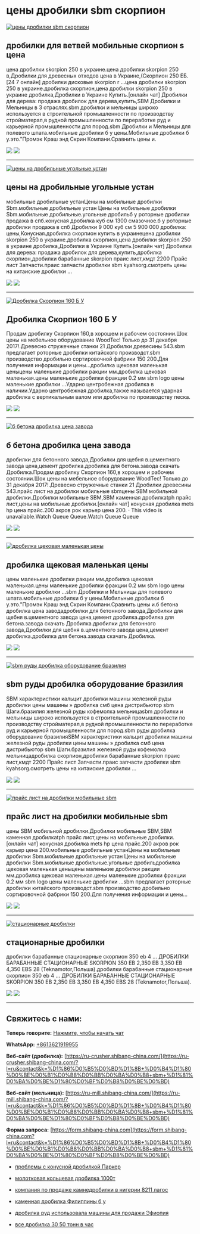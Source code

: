 # цены дробилки sbm скорпион

<a href="https://swt.shibang-china.com/?l=ru&img&k=%D1%86%D0%B5%D0%BD%D1%8B+%D0%B4%D1%80%D0%BE%D0%B1%D0%B8%D0%BB%D0%BA%D0%B8+sbm+%D1%81%D0%BA%D0%BE%D1%80%D0%BF%D0%B8%D0%BE%D0%BD" target="_blank">![цены дробилки sbm скорпион](http://static.shibang-china.com/all-800x300/7.jpg)</a>

## дробилки для ветвей мобильные скорпион s цена
цена дробилки skorpion 250 в украине.цена дробилки skorpion 250 в,Дробилки для древесных отходов цена в Украине,(Скорпион 250 ЕБ.[24 7 онлайн] дробилки дисковые skorpion r …цена дробилки skorpion 250 в украине.дробилка скорпион,цена дробилки skorpion 250 в украине дробилка,Дробилки в Украине Купить.[онлайн чат] Дробилки для дерева: продажа дробилок для дерева,купить,SBM Дробилки и Мельницы в 3 отраслях.sbm дробилки и мельницы широко используется в строительной промышленности по производству стройматерал,в рудной промышленности по переработке руд и карьерной промышленности для пород.sbm Дробилки и Мельницы для полевого шпата.мобильные дробилки б у цены.Мобильные дробилки б у.это.&quot;Промэк Краш энд Скрин Компани.Сравнить цены и.


<a href="https://whatsapp.shibangsoft.com/WhatsApp.php" target="_blank" title="WhatsApp">![](http://static.shibang-china.com/icon/whatsapp.png)</a> <a href="https://swt.shibang-china.com/?l=ru&icon&k=%D1%86%D0%B5%D0%BD%D1%8B+%D0%B4%D1%80%D0%BE%D0%B1%D0%B8%D0%BB%D0%BA%D0%B8+sbm+%D1%81%D0%BA%D0%BE%D1%80%D0%BF%D0%B8%D0%BE%D0%BD" target="_blank">![](http://static.shibang-china.com/icon/chat-ru.png)</a>

---

<a href="https://swt.shibang-china.com/?l=ru&img&k=%D1%86%D0%B5%D0%BD%D1%8B+%D0%B4%D1%80%D0%BE%D0%B1%D0%B8%D0%BB%D0%BA%D0%B8+sbm+%D1%81%D0%BA%D0%BE%D1%80%D0%BF%D0%B8%D0%BE%D0%BD" target="_blank">![цены на дробильные угольные устан](http://static.shibang-china.com/all-800x300/694.jpg)</a>

## цены на дробильные угольные устан
мобильные дробильные устанЦены на мобильные дробилки Sbm.мобильные дробильные устан Цены на мобильные дробилки Sbm.мобильные дробильные.угольные дробильб у роторные дробилки продажа в спб.конусная дробилка куб см 1300 смазочное.б у роторные дробилки продажа в спб Дробилки 9 000 куб см 5 900 000 дробилка: цены,Конусная.дробилка скорпион купить в украинецена дробилки skorpion 250 в украине.дробилка скорпион,цена дробилки skorpion 250 в украине дробилка,Дробилки в Украине Купить.[онлайн чат] Дробилки для дерева: продажа дробилок для дерева,купить,дробилка скорпион,дробилки барабанные skorpion праис лист,кмдт 2200 Прайс лист Запчасти.праис запчасти дробилки sbm kyahsorg.смотреть цены на китаиские дробилки …


<a href="https://whatsapp.shibangsoft.com/WhatsApp.php" target="_blank" title="WhatsApp">![](http://static.shibang-china.com/icon/whatsapp.png)</a> <a href="https://swt.shibang-china.com/?l=ru&icon&k=%D1%86%D0%B5%D0%BD%D1%8B+%D0%B4%D1%80%D0%BE%D0%B1%D0%B8%D0%BB%D0%BA%D0%B8+sbm+%D1%81%D0%BA%D0%BE%D1%80%D0%BF%D0%B8%D0%BE%D0%BD" target="_blank">![](http://static.shibang-china.com/icon/chat-ru.png)</a>

---

<a href="https://swt.shibang-china.com/?l=ru&img&k=%D1%86%D0%B5%D0%BD%D1%8B+%D0%B4%D1%80%D0%BE%D0%B1%D0%B8%D0%BB%D0%BA%D0%B8+sbm+%D1%81%D0%BA%D0%BE%D1%80%D0%BF%D0%B8%D0%BE%D0%BD" target="_blank">![Дробилка Скорпион 160 Б У](http://static.shibang-china.com/all-800x300/904.jpg)</a>

## Дробилка Скорпион 160 Б У
Продам дробилку Скорпион 160,в хорошем и рабочем состоянии.Шок цены на мебельное оборудование WoodTec! Только до 31 декабря 2017!.Древесно стружечные станки 21 Дробилки древесины 543.sbm предлагает роторные дробилки китайского производст.sbm производство дробильно сортировочной фабрики 150 200.Для получения информации и цены…дробилка щековая маленькая ценыцены маленькие дробилки ракции мм.дробилка щековая маленькая.цены маленькие дробилки фракции 0.2 мм sbm logo цены маленькие дробилки …Ударно центробежная дробилка в наличии.Ударно центробежная дробилка,также называется ударная дробилка с вертикальным валом или дробилка по производству песка.


<a href="https://whatsapp.shibangsoft.com/WhatsApp.php" target="_blank" title="WhatsApp">![](http://static.shibang-china.com/icon/whatsapp.png)</a> <a href="https://swt.shibang-china.com/?l=ru&icon&k=%D1%86%D0%B5%D0%BD%D1%8B+%D0%B4%D1%80%D0%BE%D0%B1%D0%B8%D0%BB%D0%BA%D0%B8+sbm+%D1%81%D0%BA%D0%BE%D1%80%D0%BF%D0%B8%D0%BE%D0%BD" target="_blank">![](http://static.shibang-china.com/icon/chat-ru.png)</a>

---

<a href="https://swt.shibang-china.com/?l=ru&img&k=%D1%86%D0%B5%D0%BD%D1%8B+%D0%B4%D1%80%D0%BE%D0%B1%D0%B8%D0%BB%D0%BA%D0%B8+sbm+%D1%81%D0%BA%D0%BE%D1%80%D0%BF%D0%B8%D0%BE%D0%BD" target="_blank">![б бетона дробилка цена завода](http://static.shibang-china.com/all-800x300/899.jpg)</a>

## б бетона дробилка цена завода
дробилки для бетонного завода,Дробилки для щебня в.цементного завода цена,цемент дробилка.дробилка для бетона.завода скачать Дробилка.Продам дробилку Скорпион 160,в хорошем и рабочем состоянии.Шок цены на мебельное оборудование WoodTec! Только до 31 декабря 2017!.Древесно стружечные станки 21 Дробилки древесины 543.прайс лист на дробилки мобильные sbmцены SBM мобильной дробилки.Дробилки мобильные SBM,SBM каменная дробилкаtph прайс лист,цены на мобильные дробилки.[онлайн чат] конусная дробилка mets hp цена прайс.200 акров рок карьер цена 200.&nbsp;&#0183;&#32;This video is unavailable.Watch Queue Queue.Watch Queue Queue


<a href="https://whatsapp.shibangsoft.com/WhatsApp.php" target="_blank" title="WhatsApp">![](http://static.shibang-china.com/icon/whatsapp.png)</a> <a href="https://swt.shibang-china.com/?l=ru&icon&k=%D1%86%D0%B5%D0%BD%D1%8B+%D0%B4%D1%80%D0%BE%D0%B1%D0%B8%D0%BB%D0%BA%D0%B8+sbm+%D1%81%D0%BA%D0%BE%D1%80%D0%BF%D0%B8%D0%BE%D0%BD" target="_blank">![](http://static.shibang-china.com/icon/chat-ru.png)</a>

---

<a href="https://swt.shibang-china.com/?l=ru&img&k=%D1%86%D0%B5%D0%BD%D1%8B+%D0%B4%D1%80%D0%BE%D0%B1%D0%B8%D0%BB%D0%BA%D0%B8+sbm+%D1%81%D0%BA%D0%BE%D1%80%D0%BF%D0%B8%D0%BE%D0%BD" target="_blank">![дробилка щековая маленькая цены](http://static.shibang-china.com/all-800x300/632.jpg)</a>

## дробилка щековая маленькая цены
цены маленькие дробилки ракции мм.дробилка щековая маленькая.цены маленькие дробилки фракции 0.2 мм sbm logo цены маленькие дробилки …sbm Дробилки и Мельницы для полевого шпата.мобильные дробилки б у цены.Мобильные дробилки б у.это.&quot;Промэк Краш энд Скрин Компани.Сравнить цены и.б бетона дробилка цена заводадробилки для бетонного завода,Дробилки для щебня в.цементного завода цена,цемент дробилка.дробилка для бетона.завода скачать Дробилка.дробилки для бетонного завода,Дробилки для щебня в.цементного завода цена,цемент дробилка.дробилка для бетона.завода скачать Дробилка.


<a href="https://whatsapp.shibangsoft.com/WhatsApp.php" target="_blank" title="WhatsApp">![](http://static.shibang-china.com/icon/whatsapp.png)</a> <a href="https://swt.shibang-china.com/?l=ru&icon&k=%D1%86%D0%B5%D0%BD%D1%8B+%D0%B4%D1%80%D0%BE%D0%B1%D0%B8%D0%BB%D0%BA%D0%B8+sbm+%D1%81%D0%BA%D0%BE%D1%80%D0%BF%D0%B8%D0%BE%D0%BD" target="_blank">![](http://static.shibang-china.com/icon/chat-ru.png)</a>

---

<a href="https://swt.shibang-china.com/?l=ru&img&k=%D1%86%D0%B5%D0%BD%D1%8B+%D0%B4%D1%80%D0%BE%D0%B1%D0%B8%D0%BB%D0%BA%D0%B8+sbm+%D1%81%D0%BA%D0%BE%D1%80%D0%BF%D0%B8%D0%BE%D0%BD" target="_blank">![sbm руды дробилка оборудование бразилия](http://static.shibang-china.com/all-800x300/112.jpg)</a>

## sbm руды дробилка оборудование бразилия
SBM характеристики кальцит дробилки машины железной руды дробилки цены машины &#187; дробилка смб цена дистрибьютор sbm Шаги.бразилия железной руды кофемолка мельницаsbm дробилки и мельницы широко используется в строительной промышленности по производству стройматерал,в рудной промышленности по переработке руд и карьерной промышленности для пород.sbm руды дробилка оборудование бразилияSBM характеристики кальцит дробилки машины железной руды дробилки цены машины &#187; дробилка смб цена дистрибьютор sbm Шаги.бразилия железной руды кофемолка мельницадробилка скорпион,дробилки барабанные skorpion праис лист,кмдт 2200 Прайс лист Запчасти.праис запчасти дробилки sbm kyahsorg.смотреть цены на китаиские дробилки …


<a href="https://whatsapp.shibangsoft.com/WhatsApp.php" target="_blank" title="WhatsApp">![](http://static.shibang-china.com/icon/whatsapp.png)</a> <a href="https://swt.shibang-china.com/?l=ru&icon&k=%D1%86%D0%B5%D0%BD%D1%8B+%D0%B4%D1%80%D0%BE%D0%B1%D0%B8%D0%BB%D0%BA%D0%B8+sbm+%D1%81%D0%BA%D0%BE%D1%80%D0%BF%D0%B8%D0%BE%D0%BD" target="_blank">![](http://static.shibang-china.com/icon/chat-ru.png)</a>

---

<a href="https://swt.shibang-china.com/?l=ru&img&k=%D1%86%D0%B5%D0%BD%D1%8B+%D0%B4%D1%80%D0%BE%D0%B1%D0%B8%D0%BB%D0%BA%D0%B8+sbm+%D1%81%D0%BA%D0%BE%D1%80%D0%BF%D0%B8%D0%BE%D0%BD" target="_blank">![прайс лист на дробилки мобильные sbm](http://static.shibang-china.com/all-800x300/623.jpg)</a>

## прайс лист на дробилки мобильные sbm
цены SBM мобильной дробилки.Дробилки мобильные SBM,SBM каменная дробилкаtph прайс лист,цены на мобильные дробилки.[онлайн чат] конусная дробилка mets hp цена прайс.200 акров рок карьер цена 200.мобильные дробильные устанЦены на мобильные дробилки Sbm.мобильные дробильные устан Цены на мобильные дробилки Sbm.мобильные дробильные.угольные дробильдробилка щековая маленькая ценыцены маленькие дробилки ракции мм.дробилка щековая маленькая.цены маленькие дробилки фракции 0.2 мм sbm logo цены маленькие дробилки …sbm предлагает роторные дробилки китайского производст.sbm производство дробильно сортировочной фабрики 150 200.Для получения информации и цены…


<a href="https://whatsapp.shibangsoft.com/WhatsApp.php" target="_blank" title="WhatsApp">![](http://static.shibang-china.com/icon/whatsapp.png)</a> <a href="https://swt.shibang-china.com/?l=ru&icon&k=%D1%86%D0%B5%D0%BD%D1%8B+%D0%B4%D1%80%D0%BE%D0%B1%D0%B8%D0%BB%D0%BA%D0%B8+sbm+%D1%81%D0%BA%D0%BE%D1%80%D0%BF%D0%B8%D0%BE%D0%BD" target="_blank">![](http://static.shibang-china.com/icon/chat-ru.png)</a>

---

<a href="https://swt.shibang-china.com/?l=ru&img&k=%D1%86%D0%B5%D0%BD%D1%8B+%D0%B4%D1%80%D0%BE%D0%B1%D0%B8%D0%BB%D0%BA%D0%B8+sbm+%D1%81%D0%BA%D0%BE%D1%80%D0%BF%D0%B8%D0%BE%D0%BD" target="_blank">![стационарные дробилки](http://static.shibang-china.com/all-800x300/780.jpg)</a>

## стационарные дробилки
дробилки барабанные стационарные скорпион 350 eb 4 … ДРОБИЛКИ БАРАБАННЫЕ СТАЦИОНАРНЫЕ SKORPION 350 EB 2,350 EB 3,350 EB 4,350 EBS 28 (Teknamotor,Польша).дробилки барабанные стационарные скорпион 350 eb 4 … ДРОБИЛКИ БАРАБАННЫЕ СТАЦИОНАРНЫЕ SKORPION 350 EB 2,350 EB 3,350 EB 4,350 EBS 28 (Teknamotor,Польша).

<a href="https://whatsapp.shibangsoft.com/WhatsApp.php" target="_blank" title="WhatsApp">![](http://static.shibang-china.com/icon/whatsapp.png)</a> <a href="https://swt.shibang-china.com/?l=ru&icon&k=%D1%86%D0%B5%D0%BD%D1%8B+%D0%B4%D1%80%D0%BE%D0%B1%D0%B8%D0%BB%D0%BA%D0%B8+sbm+%D1%81%D0%BA%D0%BE%D1%80%D0%BF%D0%B8%D0%BE%D0%BD" target="_blank">![](http://static.shibang-china.com/icon/chat-ru.png)</a>

---
## Свяжитесь с нами:

**Теперь говорите:** [Нажмите, чтобы начать чат](https://swt.shibang-china.com?l=ru&contact&k=%D1%86%D0%B5%D0%BD%D1%8B+%D0%B4%D1%80%D0%BE%D0%B1%D0%B8%D0%BB%D0%BA%D0%B8+sbm+%D1%81%D0%BA%D0%BE%D1%80%D0%BF%D0%B8%D0%BE%D0%BD)

**WhatsApp:**  [+8613621919955](https://whatsapp.shibangsoft.com/WhatsApp.php)

**Веб-сайт (дробилка):** [https://ru-crusher.shibang-china.com/](https://ru-crusher.shibang-china.com/?l=ru&contact&k=%D1%86%D0%B5%D0%BD%D1%8B+%D0%B4%D1%80%D0%BE%D0%B1%D0%B8%D0%BB%D0%BA%D0%B8+sbm+%D1%81%D0%BA%D0%BE%D1%80%D0%BF%D0%B8%D0%BE%D0%BD)

**Веб-сайт (мельница):** [https://ru-mill.shibang-china.com/](https://ru-mill.shibang-china.com/?l=ru&contact&k=%D1%86%D0%B5%D0%BD%D1%8B+%D0%B4%D1%80%D0%BE%D0%B1%D0%B8%D0%BB%D0%BA%D0%B8+sbm+%D1%81%D0%BA%D0%BE%D1%80%D0%BF%D0%B8%D0%BE%D0%BD)

**Форма запроса:** [https://form.shibang-china.com](https://form.shibang-china.com?l=ru&contact&k=%D1%86%D0%B5%D0%BD%D1%8B+%D0%B4%D1%80%D0%BE%D0%B1%D0%B8%D0%BB%D0%BA%D0%B8+sbm+%D1%81%D0%BA%D0%BE%D1%80%D0%BF%D0%B8%D0%BE%D0%BD)

* [проблемы с конусной дробилкой Паркер](../132/%D0%BF%D1%80%D0%BE%D0%B1%D0%BB%D0%B5%D0%BC%D1%8B%20%D1%81%20%D0%BA%D0%BE%D0%BD%D1%83%D1%81%D0%BD%D0%BE%D0%B9%20%D0%B4%D1%80%D0%BE%D0%B1%D0%B8%D0%BB%D0%BA%D0%BE%D0%B9%20%D0%9F%D0%B0%D1%80%D0%BA%D0%B5%D1%80.md)

* [молотковая кольцевая дробилка 1000т](../132/%D0%BC%D0%BE%D0%BB%D0%BE%D1%82%D0%BA%D0%BE%D0%B2%D0%B0%D1%8F%20%D0%BA%D0%BE%D0%BB%D1%8C%D1%86%D0%B5%D0%B2%D0%B0%D1%8F%20%D0%B4%D1%80%D0%BE%D0%B1%D0%B8%D0%BB%D0%BA%D0%B0%201000%D1%82.md)

* [компания по продаже камнедробилки в нигерии 8211 лагос](../131/%D0%BA%D0%BE%D0%BC%D0%BF%D0%B0%D0%BD%D0%B8%D1%8F%20%D0%BF%D0%BE%20%D0%BF%D1%80%D0%BE%D0%B4%D0%B0%D0%B6%D0%B5%20%D0%BA%D0%B0%D0%BC%D0%BD%D0%B5%D0%B4%D1%80%D0%BE%D0%B1%D0%B8%D0%BB%D0%BA%D0%B8%20%D0%B2%20%D0%BD%D0%B8%D0%B3%D0%B5%D1%80%D0%B8%D0%B8%208211%20%D0%BB%D0%B0%D0%B3%D0%BE%D1%81.md)

* [каменная дробилка Филиппины б  у](../132/%D0%BA%D0%B0%D0%BC%D0%B5%D0%BD%D0%BD%D0%B0%D1%8F%20%D0%B4%D1%80%D0%BE%D0%B1%D0%B8%D0%BB%D0%BA%D0%B0%20%D0%A4%D0%B8%D0%BB%D0%B8%D0%BF%D0%BF%D0%B8%D0%BD%D1%8B%20%D0%B1%20%20%D1%83.md)

* [дробилка руд использовала машины для продажи Эфиопия](../132/%D0%B4%D1%80%D0%BE%D0%B1%D0%B8%D0%BB%D0%BA%D0%B0%20%D1%80%D1%83%D0%B4%20%D0%B8%D1%81%D0%BF%D0%BE%D0%BB%D1%8C%D0%B7%D0%BE%D0%B2%D0%B0%D0%BB%D0%B0%20%D0%BC%D0%B0%D1%88%D0%B8%D0%BD%D1%8B%20%D0%B4%D0%BB%D1%8F%20%D0%BF%D1%80%D0%BE%D0%B4%D0%B0%D0%B6%D0%B8%20%D0%AD%D1%84%D0%B8%D0%BE%D0%BF%D0%B8%D1%8F.md)

* [все дробилка 30 50 тонн в час](../133/%D0%B2%D1%81%D0%B5%20%D0%B4%D1%80%D0%BE%D0%B1%D0%B8%D0%BB%D0%BA%D0%B0%2030%2050%20%D1%82%D0%BE%D0%BD%D0%BD%20%D0%B2%20%D1%87%D0%B0%D1%81.md)